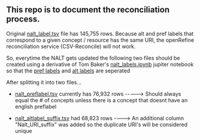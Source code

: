 ## This  repo  is  to  document  the  reconciliation  process. 

Original [nalt_label.tsv](https://github.com/woody544/nalt4ma/blob/main/nalt/nalt_labels/nalt_labels.tsv) file has 145,755 rows. Because alt and pref labels that correspond to a given concept / resource has the same URI, the openRefine reconciliation service (CSV-Reconcile) will not work. 

So, everytime the NALT gets updated the following two files should be created using a derivative of Tom Baker's [nalt_labels.ipynb](https://github.com/woody544/nalt4ma/blob/main/nalt/nalt_labels.ipynb) jupiter notebook so that the [pref labels](https://github.com/dorisavedikian/Reconciliation_Project/blob/main/CSV-Reconcile_Process/Python_scripts/nalt_preflabels.py) and [alt labels](https://github.com/dorisavedikian/Reconciliation_Project/blob/main/CSV-Reconcile_Process/Python_scripts/nalt_altlabels.py) are seperated 

After splitting it into two files...

- [nalt_preflabel.tsv](https://github.com/dorisavedikian/Reconciliation_Project/blob/main/CSV-Reconcile_Process/nalt_labels_DATA/nalt_preflabels.tsv) currently has 76,932 rows -----> Should always equal the # of concepts unless there is a concept that doesnt have an english preflabel

- [nalt_altlabel_suffix.tsv](https://github.com/dorisavedikian/Reconciliation_Project/blob/main/CSV-Reconcile_Process/nalt_labels_DATA/nalt_altlabels_suffix.tsv) had 68,823 rows ----> An additional column "Nalt_URI_suffix" was added so the duplicate URI's will be considered unique 


